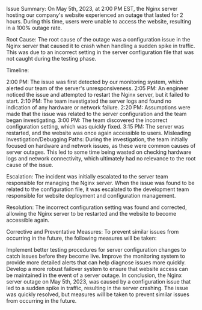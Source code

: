 Issue Summary:
On May 5th, 2023, at 2:00 PM EST, the Nginx server hosting our company's website experienced an outage that lasted for 2 hours. During this time, users were unable to access the website, resulting in a 100% outage rate.

Root Cause:
The root cause of the outage was a configuration issue in the Nginx server that caused it to crash when handling a sudden spike in traffic. This was due to an incorrect setting in the server configuration file that was not caught during the testing phase.

Timeline:

2:00 PM: The issue was first detected by our monitoring system, which alerted our team of the server's unresponsiveness.
2:05 PM: An engineer noticed the issue and attempted to restart the Nginx server, but it failed to start.
2:10 PM: The team investigated the server logs and found no indication of any hardware or network failure.
2:20 PM: Assumptions were made that the issue was related to the server configuration and the team began investigating.
3:00 PM: The team discovered the incorrect configuration setting, which was quickly fixed.
3:15 PM: The server was restarted, and the website was once again accessible to users.
Misleading Investigation/Debugging Paths:
During the investigation, the team initially focused on hardware and network issues, as these were common causes of server outages. This led to some time being wasted on checking hardware logs and network connectivity, which ultimately had no relevance to the root cause of the issue.

Escalation:
The incident was initially escalated to the server team responsible for managing the Nginx server. When the issue was found to be related to the configuration file, it was escalated to the development team responsible for website deployment and configuration management.

Resolution:
The incorrect configuration setting was found and corrected, allowing the Nginx server to be restarted and the website to become accessible again.

Corrective and Preventative Measures:
To prevent similar issues from occurring in the future, the following measures will be taken:

Implement better testing procedures for server configuration changes to catch issues before they become live.
Improve the monitoring system to provide more detailed alerts that can help diagnose issues more quickly.
Develop a more robust failover system to ensure that website access can be maintained in the event of a server outage.
In conclusion, the Nginx server outage on May 5th, 2023, was caused by a configuration issue that led to a sudden spike in traffic, resulting in the server crashing. The issue was quickly resolved, but measures will be taken to prevent similar issues from occurring in the future.
